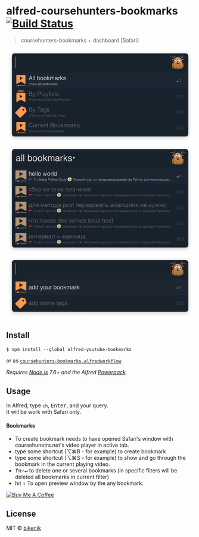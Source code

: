 # alfred-coursehunters-bookmarks [![Build Status](https://travis-ci.org/bikenik/alfred-coursehunters-bookmarks.svg?branch=master)](https://travis-ci.org/bikenik/alfred-youtube-bookmarks)

> coursehunters-bookmarks + dashboard [Safari]

![main-window](./media_readme/main-window1.png)
![main-window](./media_readme/main-window2.png)
![main-window](./media_readme/main-window3.png)

## Install

```
$ npm install --global alfred-youtube-bookmarks
```
or as [ `coursehunters-bookmarks.alfredworkflow`](https://github.com/bikenik/alfred-youtube-bookmarks/releases)

*Requires [Node.js](https://nodejs.org) 7.6+ and the Alfred [Powerpack](https://www.alfredapp.com/powerpack/).*

## Usage

In Alfred, type `ch`, <kbd>Enter</kbd>, and your query.<br>
It will be work with Safari only.

#### Bookmarks
- To create bookmark needs to have opened Safari's window with coursehunetrs.net's video player in active tab.
- type some shortcut (⌥⌘B - for example) to create bookmark
- type some shortcut (⌥⌘S - for example) to show and go through the bookmark in the current playing video.
- <kbd>fn+↵</kbd> to delete one or several bookmarks (in specific filters will be deleted all bookmarks in current filter)
- hit <kbd>⇧</kbd> To open preview window by the any bookmark.

<a href="https://www.buymeacoffee.com/cLMme6h" target="_blank"><img src="https://www.buymeacoffee.com/assets/img/custom_images/orange_img.png" alt="Buy Me A Coffee" style="height: auto !important;width: auto !important;" ></a>

## License

MIT © [bikenik](http://bikenik.org)

